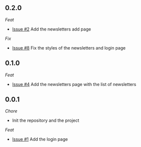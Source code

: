 ## 0.2.0

_Feat_

- [Issue #2](https://github.com/XPEHO/xpeapp_admin/issues/2) Add the newsletters add page

_Fix_

- [Issue #8](https://github.com/XPEHO/xpeapp_admin/issues/8) Fix the styles of the newsletters and login page

## 0.1.0

_Feat_

- [Issue #4](https://github.com/XPEHO/xpeapp_admin/issues/4) Add the newsletters page with the list of newsletters

## 0.0.1

_Chore_

- Init the repository and the project

_Feat_

- [Issue #1](https://github.com/XPEHO/xpeapp_admin/issues/1) Add the login page
